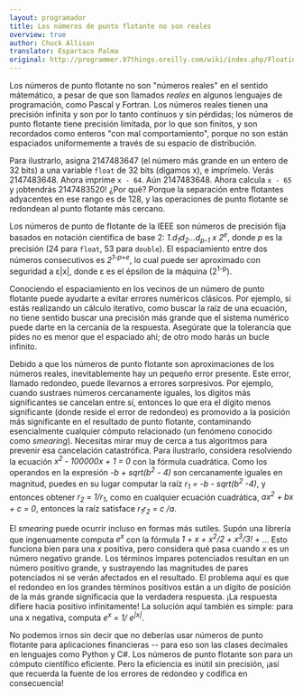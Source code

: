 ```yaml
---
layout: programador
title: Los números de punto flotante no son reales
overview: true
author: Chuck Allison
translator: Espartaco Palma
original: http://programmer.97things.oreilly.com/wiki/index.php/Floating-point_Numbers_Aren%27t_Real
---
```


Los números de punto flotante no son "números reales" en el sentido mátemático, a pesar de que son llamados _reales_ en algunos lenguajes de programación, como Pascal y Fortran. Los números reales tienen una precisión infinita y son por lo tanto contínuos y sin pérdidas; los números de punto flotante tiene precisión limitada, por lo que son finitos, y son recordados como enteros "con mal comportamiento", porque no son están espaciados uniformemente a través de su espacio de distribución.

Para ilustrarlo, asigna 2147483647 (el número más grande en un entero de 32 bits) a una variable `float` de 32 bits (digamos x), e imprímelo. Verás 2147483648. Ahora imprime `x - 64`. Aún 2147483648. Ahora calcula `x - 65` y ¡obtendrás 2147483520! ¿Por qué? Porque la separación entre flotantes adyacentes en ese rango es de 128, y las operaciones de punto flotante se redondean al punto flotante más cercano.

Los números de punto de flotante de la IEEE son números de precisión fija basados en notación científica de base 2: _1.d<sub>1</sub>d<sub>2</sub>...d<sub>p-1</sub> x 2<sup>e</sup>_, donde *p* es la precisión (24 para `float`, 53 para `double`). El espaciamiento entre dos números consecutivos es _2<sup>1-p+e</sup>_, lo cual puede ser aproximado con seguridad a ε|x|, donde ε es el épsilon de la máquina (2<sup>1-p</sup>).

Conociendo el espaciamiento en los vecinos de un número de punto flotante puede ayudarte a evitar errores numéricos clásicos. Por ejemplo, si estás realizando un cálculo iterativo, como buscar la raíz de una ecuación, no tiene sentido buscar una precisión más grande que el sistema numérico puede darte en la cercanía de la respuesta. Asegúrate que la tolerancia que pides no es menor que el espaciado ahí; de otro modo harás un bucle infinito.

Debido a que los números de punto flotante son aproximaciones de los números reales, inevitablemente hay un pequeño error presente. Este error, llamado redondeo, puede llevarnos a errores sorpresivos. Por ejemplo, cuando sustraes números cercanamente iguales, los dígitos más significantes se cancelan entre sí, entonces lo que era el dígito menos significante (donde reside el error de redondeo) es promovido a la posición más significante en el resultado de punto flotante, contaminando esencialmente cualquier cómputo relacionado (un fenómeno conocido como _smearing_). Necesitas mirar muy de cerca a tus algoritmos para prevenir esa cancelación catastrófica. Para ilustrarlo, considera resolviendo la ecuación _x<sup>2</sup> - 100000x + 1 = 0_ con la fórmula cuadrática. Como los operandos en la expresión _-b + sqrt(b<sup>2</sup> - 4)_ son cercanamente iguales en magnitud, puedes en su lugar computar la raíz _r<sub>1</sub> = -b - sqrt(b<sup>2</sup> -4)_, y entonces obtener _r<sub>2</sub> = 1/r<sub>1</sub>_, como en cualquier ecuación cuadrática, _ax<sup>2</sup> + bx + c = 0_, entonces la raíz satisface _r<sub>1</sub>r<sub>2</sub> = c /a_.

El _smearing_ puede ocurrir incluso en formas más sutiles. Supón una librería que ingenuamente computa _e<sup>x</sup>_ con la fórmula _1 + x + x<sup>2</sup>/2 + x<sup>3</sup>/3! +_ ... Esto funciona bien para una *x* positiva, pero considera qué pasa cuando *x* es un número negativo grande. Los términos impares potenciados resultan en un número positivo grande, y sustrayendo las magnitudes de pares potenciados ni se verán afectados en el resultado. El problema aquí es que el redondeo en los grandes términos positivos están a un dígito de posición de la más grande significacia que la verdadera respuesta. ¡La respuesta difiere hacia positivo infinitamente! La solución aquí también es simple: para una x negativa, computa _e<sup>x</sup> = 1/ e<sup>|x|</sup>_.

No podemos irnos sin decir que no deberías usar números de punto flotante para aplicaciones financieras -- para eso son las clases decimales en lenguajes como Python y C#. Los números de punto flotante son para un cómputo científico eficiente. Pero la eficiencia es inútil sin precisión, ¡así que recuerda la fuente de los errores de redondeo y codifica en consecuencia!

